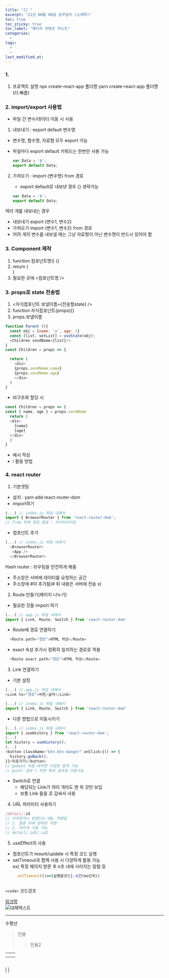 ```yaml
---
title: "[] "
excerpt: "21년 00월 00일 공부일지 (소제목)"
toc: true
toc_sticky: true
toc_label: "페이지 컨텐츠 리스트"
categories:
  - 
tags:
  - 
  -
last_modified_at:
---
```


### **1.**
1. 프로젝트 설명
   npx create-react-app 폴더명
   yarn create-react-app 폴더명 (더 빠름)

### **2. import/export 사용법**
- 파일 간 변수/데이터 이동 시 사용

1. 내보내기 : export default 변수명
- 변수명, 함수명, 자료형 모두 export 가능
- 파일마다 export default 키워드는 한번만 사용 가능
  
    ```javascript
    var Data = 'A';
    export default Data;    
    ```
2. 가져오기 : import {변수명} from 경로
   - export default로 내보낸 경우 {} 생략가능
   
    ```javascript
    var Data = 'A';
    export default Data;
    ```    

여러 개를 내보내는 경우 
- 내보내기 export {변수1, 변수2}
- 가져오기 import {변수1, 변수2} from 경로
- 어려 개의 변수를 내보낼 때는 그냥 자료형이 아닌 변수명이 반드시 있어야 함

### **3. Component 제작**
1. function 컴포넌트명() {}
2. return (<div></div>)
3. 필요한 곳에 <컴포넌트명 />

### **3. props로 state 전송법**
1. <자식컴포넌트 보낼이름={전송할state} />
2. function 자식컴포넌트(props){}
3. props.보낼이름
  ```javascript
  function Parent (){
    const obj = {name: 'a', age: 1}
    const [list, setList] = useState(obj);
    <Children sendName={list}/>
  }
  const Children = props => {

    return (
      <div> 
      {props.sendName.name} 
      {props.sendName.age}
      </div> 
    )
  }
  ```

  - 비구조화 할당 시
  ```javascript
  const Children = props => {
  const { name, age } = props.sendName
    return (
    <div> 
      {name} 
      {age}
    </div> 
    )
  }
  ```
- 예시 작성
- i 활용 방법


### **4. react router**
1. 기본셋팅
  - 설치 : yarn add react-router-dom
  - import하기
  ```javascript
  (...) // index.js 파일 내에서  
  import { BrowserRouter } from 'react-router-dom';
  // from 뒤에 경로 없음 : 라이브러리임
  ```
  - 컴포넌트 추가
  ```javascript
  (...) // index.js 파일 내에서
    <BrowserRouter>
     <App />
    </BrowserRouter>
  ```
  Hash router : 라우팅을 안전하게 해줌
  - 주소창은 서버에 데이터를 요청하는 공간
  - 주소창에 #이 추가됨(# 뒤 내용은 서버에 전송 x)
  
2. Route 만들기(페이지 나누기)
  - 필요한 것들 import 하기
  ```javascript
  (...) // app.js 파일 내에서
  import { Link, Route, Switch } from 'react-router-dom'
  ```
  - Route에 경로 연결하기
  ```javascript
    <Route path="경로">HTML 작성</Route>
  ```
  - exact 속성 추가시 정확히 일치하는 경로로 적용
  ```javascript
    <Route exact path="경로">HTML 작성</Route>
  ```

3. Link 연결하기
  - 기본 설정
  ```javascript
  (...) // app.js 파일 내에서
  <Link to="경로">버튼/글자</Link>
  ```
  ```javascript
  (...) // index.js 파일 내에서
  import { Link, Route, Switch } from 'react-router-dom'
  ```
  - 다른 방법으로 이동시키기
  ```javascript
  (...) // index.js 파일 내에서
  import { useHistory } from 'react-router-dom';
  (...)
  let history = useHistory();
  (...)
  <button className="btn btn-danger" onClick={() => {
    history.goBack();
  }}>뒤로가기</button> 
  // goback 부분 바꾸면 다양한 동작 가능
  // push('경로') 하면 특정 경로로 이동가능
  ```

  - Switch로 연결
    - 해당되는 Link가 여러 개라도 맨 위 것만 보임
    - 보통 Link 들을 <switch>로 감싸서 사용

4. URL 파라미터 사용하기
  
  ```javascript
  /detail/:id
  // 아무문자나 받겠다는 URL 작명법
  // 1. 콜론 뒤에 맘대로 작명
  // 2. 여러개 사용 가능
  // detail/:id1/:id2
  ```

5. useEffect의 사용
  - 컴포넌트가 mount/update 시 특정 코드 실행  
  - setTimeout과 함께 사용 시 다양하게 활용 가능  
    ex) 특정 페이지 방문 후 n초 내에 사라지는 알람 등  
    ```javascript
      setTimeout(()=>{실행할코드},시간(ms단위))
    ```


```javascript
```
`<code>` 코드강조

[링크명](링크주소)    
![대체텍스트](이미지주소)

*** 
수평선

>인용
>>인용2

| | |
---|---
| | |
| | |

| | |
---|---
| 
|

<small></small>